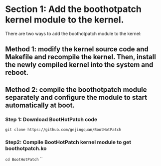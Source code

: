 # Section 1: Add the boothotpatch kernel module to the kernel.

There are two ways to add the boothotpatch module to the kernel:

## Method 1: modify the kernel source code and Makefile and recompile the kernel. Then, install the newly compiled kernel into the system and reboot.

## Method 2: compile the boothotpatch module separately and configure the module to start automatically at boot.

### Step 1: Download BootHotPatch code
`git clone https://github.com/gejingquan/BootHotPatch`

### Step2: Compile BootHotPatch kernel module to get boothotpatch.ko
`cd BootHotPatch`
``

